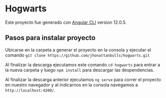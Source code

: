 # Hogwarts

Este proyecto fue generado con [Angular CLI](https://github.com/angular/angular-cli) version 12.0.5.

## Pasos para instalar proyecto

Ubicarse en la carpeta a generar el proyecto en la consola y ejecutar el comando
`git clone https://github.com/jhonattanbulls/hogwarts.git`

Al finalizar la descarga ejecutamos este comando `cd hogwarts` para entrar a la nueva carpeta y luego `npm install` para descargar las despendencias.

Al finalizar la descarga anterior ejecutamos `ng serve` para correr el proyecto en nuestro navegador y al indicarnos en la consola navegamos a `http://localhost:4200/`.


